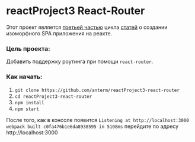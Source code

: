 # reactProject3 React-Router

Этот проект является <a href='https://reactkitchen.wordpress.com/reactproject-v3-react-router/'>третьей частью</a> цикла <a href='https://reactkitchen.wordpress.com/spa-react-project/'>статей</a> о создании изоморфного SPA приложения на реакте.

### Цель проекта:

Добавить поддержку роутинга при помощи `react-router`.

### Как начать:

1. `git clone https://github.com/anterm/reactProject3-react-router`
1. `cd reactProject3-react-router`
1. `npm install`
1. `npm start`

После того, как в консоле появится 
`Listening at http://localhost:3000`
`webpack built c0fa476b1e6da8938595 in 5108ms`
перейдите по адресу http://localhost:3000